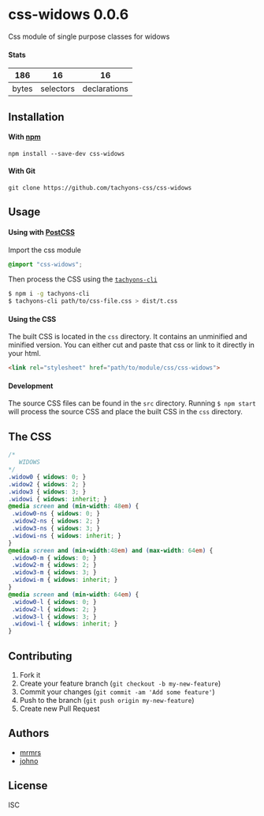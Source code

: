 # css-widows 0.0.6

Css module of single purpose classes for widows

#### Stats

186 | 16 | 16
---|---|---
bytes | selectors | declarations

## Installation

#### With [npm](https://npmjs.com)

```
npm install --save-dev css-widows
```

#### With Git

```
git clone https://github.com/tachyons-css/css-widows
```

## Usage

#### Using with [PostCSS](https://github.com/postcss/postcss)

Import the css module

```css
@import "css-widows";
```

Then process the CSS using the [`tachyons-cli`](https://github.com/tachyons-css/tachyons-cli)

```sh
$ npm i -g tachyons-cli
$ tachyons-cli path/to/css-file.css > dist/t.css
```

#### Using the CSS

The built CSS is located in the `css` directory. It contains an unminified and minified version.
You can either cut and paste that css or link to it directly in your html.

```html
<link rel="stylesheet" href="path/to/module/css/css-widows">
```

#### Development

The source CSS files can be found in the `src` directory.
Running `$ npm start` will process the source CSS and place the built CSS in the `css` directory.

## The CSS

```css
/*
   WIDOWS
*/
.widow0 { widows: 0; }
.widow2 { widows: 2; }
.widow3 { widows: 3; }
.widowi { widows: inherit; }
@media screen and (min-width: 48em) {
 .widow0-ns { widows: 0; }
 .widow2-ns { widows: 2; }
 .widow3-ns { widows: 3; }
 .widowi-ns { widows: inherit; }
}
@media screen and (min-width:48em) and (max-width: 64em) {
 .widow0-m { widows: 0; }
 .widow2-m { widows: 2; }
 .widow3-m { widows: 3; }
 .widowi-m { widows: inherit; }
}
@media screen and (min-width: 64em) {
 .widow0-l { widows: 0; }
 .widow2-l { widows: 2; }
 .widow3-l { widows: 3; }
 .widowi-l { widows: inherit; }
}
```

## Contributing

1. Fork it
2. Create your feature branch (`git checkout -b my-new-feature`)
3. Commit your changes (`git commit -am 'Add some feature'`)
4. Push to the branch (`git push origin my-new-feature`)
5. Create new Pull Request

## Authors

* [mrmrs](http://mrmrs.io)
* [johno](http://johnotander.com)

## License

ISC
